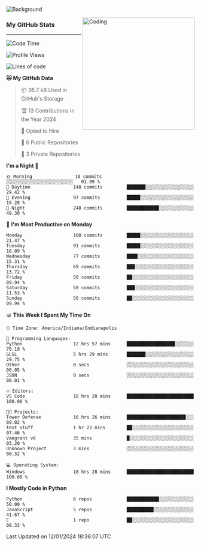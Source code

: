 ![Background](https://github.com/Nguyen-Noah/Nguyen-Noah/assets/112649680/f5d2296f-0508-400c-abcf-47c085708a2a)

<img align="right" alt="Coding" width="300" src="https://cdn.dribbble.com/users/1277312/screenshots/14733298/media/39b1045e593737587dd60e42c8422d1f.gif" >

### My GitHub Stats
---
<!--START_SECTION:waka-->
![Code Time](http://img.shields.io/badge/Code%20Time-36%20hrs%209%20mins-blue)

![Profile Views](http://img.shields.io/badge/Profile%20Views-16-blue)

![Lines of code](https://img.shields.io/badge/From%20Hello%20World%20I%27ve%20Written-102.3%20thousand%20lines%20of%20code-blue)

**🐱 My GitHub Data** 

> 📦 95.7 kB Used in GitHub's Storage 
 > 
> 🏆 13 Contributions in the Year 2024
 > 
> 💼 Opted to Hire
 > 
> 📜 6 Public Repositories 
 > 
> 🔑 3 Private Repositories 
 > 
**I'm a Night 🦉** 

```text
🌞 Morning                10 commits          ░░░░░░░░░░░░░░░░░░░░░░░░░   01.99 % 
🌆 Daytime                148 commits         ███████░░░░░░░░░░░░░░░░░░   29.42 % 
🌃 Evening                97 commits          █████░░░░░░░░░░░░░░░░░░░░   19.28 % 
🌙 Night                  248 commits         ████████████░░░░░░░░░░░░░   49.30 % 
```
📅 **I'm Most Productive on Monday** 

```text
Monday                   108 commits         █████░░░░░░░░░░░░░░░░░░░░   21.47 % 
Tuesday                  91 commits          █████░░░░░░░░░░░░░░░░░░░░   18.09 % 
Wednesday                77 commits          ████░░░░░░░░░░░░░░░░░░░░░   15.31 % 
Thursday                 69 commits          ███░░░░░░░░░░░░░░░░░░░░░░   13.72 % 
Friday                   50 commits          ██░░░░░░░░░░░░░░░░░░░░░░░   09.94 % 
Saturday                 58 commits          ███░░░░░░░░░░░░░░░░░░░░░░   11.53 % 
Sunday                   50 commits          ██░░░░░░░░░░░░░░░░░░░░░░░   09.94 % 
```


📊 **This Week I Spent My Time On** 

```text
🕑︎ Time Zone: America/Indiana/Indianapolis

💬 Programming Languages: 
Python                   12 hrs 57 mins      ██████████████████░░░░░░░   70.19 % 
GLSL                     5 hrs 29 mins       ███████░░░░░░░░░░░░░░░░░░   29.75 % 
Other                    0 secs              ░░░░░░░░░░░░░░░░░░░░░░░░░   00.05 % 
JSON                     0 secs              ░░░░░░░░░░░░░░░░░░░░░░░░░   00.01 % 

🔥 Editors: 
VS Code                  18 hrs 28 mins      █████████████████████████   100.00 % 

🐱‍💻 Projects: 
Tower Defense            16 hrs 26 mins      ██████████████████████░░░   89.02 % 
test stuff               1 hr 22 mins        ██░░░░░░░░░░░░░░░░░░░░░░░   07.46 % 
Vaegrant v6              35 mins             █░░░░░░░░░░░░░░░░░░░░░░░░   03.20 % 
Unknown Project          3 mins              ░░░░░░░░░░░░░░░░░░░░░░░░░   00.32 % 

💻 Operating System: 
Windows                  18 hrs 28 mins      █████████████████████████   100.00 % 
```

**I Mostly Code in Python** 

```text
Python                   6 repos             ████████████░░░░░░░░░░░░░   50.00 % 
JavaScript               5 repos             ██████████░░░░░░░░░░░░░░░   41.67 % 
C                        1 repo              ██░░░░░░░░░░░░░░░░░░░░░░░   08.33 % 
```




 Last Updated on 12/01/2024 18:36:07 UTC
<!--END_SECTION:waka-->

<!--
**Nguyen-Noah/Nguyen-Noah** is a ✨ _special_ ✨ repository because its `README.md` (this file) appears on your GitHub profile.

Here are some ideas to get you started:

- 🔭 I’m currently working on ...
- 🌱 I’m currently learning ...
- 👯 I’m looking to collaborate on ...
- 🤔 I’m looking for help with ...
- 💬 Ask me about ...
- 📫 How to reach me: ...
- 😄 Pronouns: ...
- ⚡ Fun fact: ...
-->
